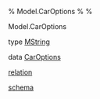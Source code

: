 % Model.CarOptions
% 
% 

Model.CarOptions

type [MString](Model-CarOptions.html#t:MString)

data [CarOptions](Model-CarOptions.html#t:CarOptions)

[relation](Model-CarOptions.html#v:relation)

[schema](Model-CarOptions.html#v:schema)
